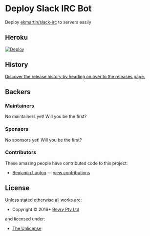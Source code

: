 <!-- TITLE/ -->

<h1>Deploy Slack IRC Bot</h1>

<!-- /TITLE -->


Deploy [ekmartin/slack-irc](https://github.com/ekmartin/slack-irc) to servers easily

## Heroku

[![Deploy](https://www.herokucdn.com/deploy/button.svg)](https://heroku.com/deploy?template=https://github.com/bevry/slackirc/tree/master)

<!-- HISTORY/ -->

<h2>History</h2>

<a href="https://github.com/bevry/slackirc/releases">Discover the release history by heading on over to the releases page.</a>

<!-- /HISTORY -->


<!-- BACKERS/ -->

<h2>Backers</h2>

<h3>Maintainers</h3>

No maintainers yet! Will you be the first?

<h3>Sponsors</h3>

No sponsors yet! Will you be the first?



<h3>Contributors</h3>

These amazing people have contributed code to this project:

<ul><li><a href="http://balupton.com">Benjamin Lupton</a> — <a href="https://github.com/bevry/slackirc/commits?author=balupton" title="View the GitHub contributions of Benjamin Lupton on repository bevry/slackirc">view contributions</a></li></ul>



<!-- /BACKERS -->


<!-- LICENSE/ -->

<h2>License</h2>

Unless stated otherwise all works are:

<ul><li>Copyright &copy; 2016+ <a href="http://bevry.me">Bevry Pty Ltd</a></li></ul>

and licensed under:

<ul><li><a href="http://spdx.org/licenses/Unlicense.html">The Unlicense</a></li></ul>

<!-- /LICENSE -->
